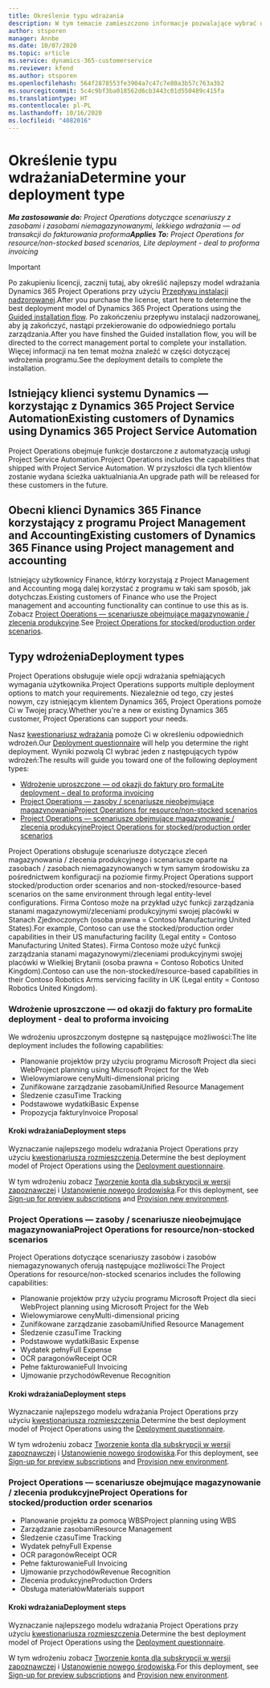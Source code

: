 ```yaml
---
title: Określenie typu wdrażania
description: W tym temacie zamieszczono informacje pozwalające wybrać odpowiedni typ wdrożenia Project Operations dla Twojej firmy.
author: stsporen
manager: Annbe
ms.date: 10/07/2020
ms.topic: article
ms.service: dynamics-365-customerservice
ms.reviewer: kfend
ms.author: stsporen
ms.openlocfilehash: 564f2878553fe3904a7c47c7e80a3b57c763a3b2
ms.sourcegitcommit: 5c4c9bf3ba018562d6cb3443c01d550489c415fa
ms.translationtype: HT
ms.contentlocale: pl-PL
ms.lasthandoff: 10/16/2020
ms.locfileid: "4082016"
---
```

# <a name="determine-your-deployment-type"></a><span data-ttu-id="7fc2e-103">Określenie typu wdrażania</span><span class="sxs-lookup"><span data-stu-id="7fc2e-103">Determine your deployment type</span></span>

<span data-ttu-id="7fc2e-104">_**Ma zastosowanie do:** Project Operations dotyczące scenariuszy z zasobami i zasobami niemagazynowanymi, lekkiego wdrażania — od transakcji do fakturowania proforma_</span><span class="sxs-lookup"><span data-stu-id="7fc2e-104">_**Applies To:** Project Operations for resource/non-stocked based scenarios, Lite deployment - deal to proforma invoicing_</span></span>

> [!IMPORTANT]
> <span data-ttu-id="7fc2e-105">Po zakupieniu licencji, zacznij tutaj, aby określić najlepszy model wdrażania Dynamics 365 Project Operations przy użyciu [Przepływu instalacji nadzorowanej](https://aka.ms/provisionprojectoperations).</span><span class="sxs-lookup"><span data-stu-id="7fc2e-105">After you purchase the license, start here to determine the best deployment model of Dynamics 365 Project Operations using the [Guided installation flow](https://aka.ms/provisionprojectoperations).</span></span>
> <span data-ttu-id="7fc2e-106">Po zakończeniu przepływu instalacji nadzorowanej, aby ją zakończyć, nastąpi przekierowanie do odpowiedniego portalu zarządzania.</span><span class="sxs-lookup"><span data-stu-id="7fc2e-106">After you have finshed the Guided installation flow, you will be directed to the correct management portal to complete your installation.</span></span> <span data-ttu-id="7fc2e-107">Więcej informacji na ten temat można znaleźć w części dotyczącej wdrożenia programu.</span><span class="sxs-lookup"><span data-stu-id="7fc2e-107">See the deployment details to complete the installation.</span></span>


## <a name="existing-customers-of-dynamics-using-dynamics-365-project-service-automation"></a><span data-ttu-id="7fc2e-108">Istniejący klienci systemu Dynamics — korzystając z Dynamics 365 Project Service Automation</span><span class="sxs-lookup"><span data-stu-id="7fc2e-108">Existing customers of Dynamics using Dynamics 365 Project Service Automation</span></span>
<span data-ttu-id="7fc2e-109">Project Operations obejmuje funkcje dostarczone z automatyzacją usługi Project Service Automation.</span><span class="sxs-lookup"><span data-stu-id="7fc2e-109">Project Operations includes the capabilities that shipped with Project Service Automation.</span></span> <span data-ttu-id="7fc2e-110">W przyszłości dla tych klientów zostanie wydana ścieżka uaktualniania.</span><span class="sxs-lookup"><span data-stu-id="7fc2e-110">An upgrade path will be released for these customers in the future.</span></span>

## <a name="existing-customers-of-dynamics-365-finance-using-project-management-and-accounting"></a><span data-ttu-id="7fc2e-111">Obecni klienci Dynamics 365 Finance korzystający z programu Project Management and Accounting</span><span class="sxs-lookup"><span data-stu-id="7fc2e-111">Existing customers of Dynamics 365 Finance using Project management and accounting</span></span> 

<span data-ttu-id="7fc2e-112">Istniejący użytkownicy Finance, którzy korzystają z Project Management and Accounting mogą dalej korzystać z programu w taki sam sposób, jak dotychczas.</span><span class="sxs-lookup"><span data-stu-id="7fc2e-112">Existing customers of Finance who use the Project management and accounting functionality can continue to use this as is.</span></span> <span data-ttu-id="7fc2e-113">Zobacz [Project Operations — scenariusze obejmujące magazynowanie / zlecenia produkcyjne](#pma).</span><span class="sxs-lookup"><span data-stu-id="7fc2e-113">See [Project Operations for stocked/production order scenarios](#pma).</span></span>


## <a name="deployment-types"></a><span data-ttu-id="7fc2e-114">Typy wdrożenia</span><span class="sxs-lookup"><span data-stu-id="7fc2e-114">Deployment types</span></span>
<span data-ttu-id="7fc2e-115">Project Operations obsługuje wiele opcji wdrażania spełniających wymagania użytkownika.</span><span class="sxs-lookup"><span data-stu-id="7fc2e-115">Project Operations supports multiple deployment options to match your requirements.</span></span> <span data-ttu-id="7fc2e-116">Niezależnie od tego, czy jesteś nowym, czy istniejącym klientem Dynamics 365, Project Operations pomoże Ci w Twojej pracy.</span><span class="sxs-lookup"><span data-stu-id="7fc2e-116">Whether you're a new or existing Dynamics 365 customer, Project Operations can support your needs.</span></span>

<span data-ttu-id="7fc2e-117">Nasz [kwestionariusz wdrażania](https://aka.ms/provisionprojectoperations) pomoże Ci w określeniu odpowiednich wdrożeń.</span><span class="sxs-lookup"><span data-stu-id="7fc2e-117">Our [Deployment questionnaire](https://aka.ms/provisionprojectoperations) will help you determine the right deployment.</span></span> <span data-ttu-id="7fc2e-118">Wyniki pozwolą CI wybrać jeden z następujących typów wdrożeń:</span><span class="sxs-lookup"><span data-stu-id="7fc2e-118">The results will guide you toward one of the following deployment types:</span></span>

- [<span data-ttu-id="7fc2e-119">Wdrożenie uproszczone — od okazji do faktury pro forma</span><span class="sxs-lookup"><span data-stu-id="7fc2e-119">Lite deployment – deal to proforma invoicing</span></span>](#lite)
- [<span data-ttu-id="7fc2e-120">Project Operations — zasoby / scenariusze nieobejmujące magazynowania</span><span class="sxs-lookup"><span data-stu-id="7fc2e-120">Project Operations for resource/non-stocked scenarios</span></span>](#integrated)
- [<span data-ttu-id="7fc2e-121">Project Operations — scenariusze obejmujące magazynowanie / zlecenia produkcyjne</span><span class="sxs-lookup"><span data-stu-id="7fc2e-121">Project Operations for stocked/production order scenarios</span></span>](#pma)

<span data-ttu-id="7fc2e-122">Project Operations obsługuje scenariusze dotyczące zleceń magazynowania / zlecenia produkcyjnego i scenariusze oparte na zasobach / zasobach niemagazynowanych w tym samym środowisku za pośrednictwem konfiguracji na poziomie firmy.</span><span class="sxs-lookup"><span data-stu-id="7fc2e-122">Project Operations support stocked/production order scenarios and non-stocked/resource-based scenarios on the same environment through legal entity-level configurations.</span></span> <span data-ttu-id="7fc2e-123">Firma Contoso może na przykład użyć funkcji zarządzania stanami magazynowymi/zleceniami produkcyjnymi swojej placówki w Stanach Zjednoczonych (osoba prawna = Contoso Manufacturing United States).</span><span class="sxs-lookup"><span data-stu-id="7fc2e-123">For example, Contoso can use the stocked/production order capabilities in their US manufacturing facility (Legal entity = Contoso Manufacturing United States).</span></span> <span data-ttu-id="7fc2e-124">Firma Contoso może użyć funkcji zarządzania stanami magazynowymi/zleceniami produkcyjnymi swojej placówki w Wielkiej Brytanii (osoba prawna = Contoso Robotics United Kingdom).</span><span class="sxs-lookup"><span data-stu-id="7fc2e-124">Contoso can use the non-stocked/resource-based capabilities in their Contoso Robotics Arms servicing facility in UK (Legal entity = Contoso Robotics United Kingdom).</span></span>

### <a name="lite-deployment---deal-to-proforma-invoicing"></a><a  name="lite"></a><span data-ttu-id="7fc2e-125">Wdrożenie uproszczone — od okazji do faktury pro forma</span><span class="sxs-lookup"><span data-stu-id="7fc2e-125">Lite deployment - deal to proforma invoicing</span></span>

<span data-ttu-id="7fc2e-126">We wdrożeniu uproszczonym dostępne są następujące możliwości:</span><span class="sxs-lookup"><span data-stu-id="7fc2e-126">The lite deployment includes the following capabilities:</span></span>

- <span data-ttu-id="7fc2e-127">Planowanie projektów przy użyciu programu Microsoft Project dla sieci Web</span><span class="sxs-lookup"><span data-stu-id="7fc2e-127">Project planning using Microsoft Project for the Web</span></span>
- <span data-ttu-id="7fc2e-128">Wielowymiarowe ceny</span><span class="sxs-lookup"><span data-stu-id="7fc2e-128">Multi-dimensional pricing</span></span>
- <span data-ttu-id="7fc2e-129">Zunifikowane zarządzanie zasobami</span><span class="sxs-lookup"><span data-stu-id="7fc2e-129">Unified Resource Management</span></span>
- <span data-ttu-id="7fc2e-130">Śledzenie czasu</span><span class="sxs-lookup"><span data-stu-id="7fc2e-130">Time Tracking</span></span>
- <span data-ttu-id="7fc2e-131">Podstawowe wydatki</span><span class="sxs-lookup"><span data-stu-id="7fc2e-131">Basic Expense</span></span>
- <span data-ttu-id="7fc2e-132">Propozycja faktury</span><span class="sxs-lookup"><span data-stu-id="7fc2e-132">Invoice Proposal</span></span>

#### <a name="deployment-steps"></a><span data-ttu-id="7fc2e-133">Kroki wdrażania</span><span class="sxs-lookup"><span data-stu-id="7fc2e-133">Deployment steps</span></span>
<span data-ttu-id="7fc2e-134">Wyznaczanie najlepszego modelu wdrażania Project Operations przy użyciu [kwestionariusza rozmieszczenia](https://aka.ms/provisionprojectoperations).</span><span class="sxs-lookup"><span data-stu-id="7fc2e-134">Determine the best deployment model of Project Operations using the [Deployment questionnaire](https://aka.ms/provisionprojectoperations).</span></span>

<span data-ttu-id="7fc2e-135">W tym wdrożeniu zobacz [Tworzenie konta dla subskrypcji w wersji zapoznawczej](lite-preview-subscription-sign-up.md) i [Ustanowienie nowego środowiska](lite-deployment.md).</span><span class="sxs-lookup"><span data-stu-id="7fc2e-135">For this deployment, see [Sign-up for preview subscriptions](lite-preview-subscription-sign-up.md) and [Provision new environment](lite-deployment.md).</span></span> 


### <a name="project-operations-for-resourcenon-stocked-scenarios"></a><a name="integrated"></a><span data-ttu-id="7fc2e-136">Project Operations — zasoby / scenariusze nieobejmujące magazynowania</span><span class="sxs-lookup"><span data-stu-id="7fc2e-136">Project Operations for resource/non-stocked scenarios</span></span>
<span data-ttu-id="7fc2e-137">Project Operations dotyczące scenariuszy zasobów i zasobów niemagazynowanych oferują następujące możliwości:</span><span class="sxs-lookup"><span data-stu-id="7fc2e-137">The Project Operations for resource/non-stocked scenarios includes the following capabilities:</span></span>
  
- <span data-ttu-id="7fc2e-138">Planowanie projektów przy użyciu programu Microsoft Project dla sieci Web</span><span class="sxs-lookup"><span data-stu-id="7fc2e-138">Project planning using Microsoft Project for the Web</span></span>
- <span data-ttu-id="7fc2e-139">Wielowymiarowe ceny</span><span class="sxs-lookup"><span data-stu-id="7fc2e-139">Multi-dimensional pricing</span></span>
- <span data-ttu-id="7fc2e-140">Zunifikowane zarządzanie zasobami</span><span class="sxs-lookup"><span data-stu-id="7fc2e-140">Unified Resource Management</span></span>
- <span data-ttu-id="7fc2e-141">Śledzenie czasu</span><span class="sxs-lookup"><span data-stu-id="7fc2e-141">Time Tracking</span></span>
- <span data-ttu-id="7fc2e-142">Podstawowe wydatki</span><span class="sxs-lookup"><span data-stu-id="7fc2e-142">Basic Expense</span></span>
- <span data-ttu-id="7fc2e-143">Wydatek pełny</span><span class="sxs-lookup"><span data-stu-id="7fc2e-143">Full Expense</span></span>
- <span data-ttu-id="7fc2e-144">OCR paragonów</span><span class="sxs-lookup"><span data-stu-id="7fc2e-144">Receipt OCR</span></span>
- <span data-ttu-id="7fc2e-145">Pełne fakturowanie</span><span class="sxs-lookup"><span data-stu-id="7fc2e-145">Full Invoicing</span></span>
- <span data-ttu-id="7fc2e-146">Ujmowanie przychodów</span><span class="sxs-lookup"><span data-stu-id="7fc2e-146">Revenue Recognition</span></span>

#### <a name="deployment-steps"></a><span data-ttu-id="7fc2e-147">Kroki wdrażania</span><span class="sxs-lookup"><span data-stu-id="7fc2e-147">Deployment steps</span></span>
<span data-ttu-id="7fc2e-148">Wyznaczanie najlepszego modelu wdrażania Project Operations przy użyciu [kwestionariusza rozmieszczenia](https://aka.ms/provisionprojectoperations).</span><span class="sxs-lookup"><span data-stu-id="7fc2e-148">Determine the best deployment model of Project Operations using the [Deployment questionnaire](https://aka.ms/provisionprojectoperations).</span></span>

<span data-ttu-id="7fc2e-149">W tym wdrożeniu zobacz [Tworzenie konta dla subskrypcji w wersji zapoznawczej](resource-sign-up-preview-subscription.md) i [Ustanowienie nowego środowiska](resource-provision-new-environment.md).</span><span class="sxs-lookup"><span data-stu-id="7fc2e-149">For this deployment, see [Sign-up for preview subscriptions](resource-sign-up-preview-subscription.md) and [Provision new environment](resource-provision-new-environment.md).</span></span> 


### <a name="project-operations-for-stockedproduction-order-scenarios"></a><a name="pma"></a><span data-ttu-id="7fc2e-150">Project Operations — scenariusze obejmujące magazynowanie / zlecenia produkcyjne</span><span class="sxs-lookup"><span data-stu-id="7fc2e-150">Project Operations for stocked/production order scenarios</span></span>

- <span data-ttu-id="7fc2e-151">Planowanie projektu za pomocą WBS</span><span class="sxs-lookup"><span data-stu-id="7fc2e-151">Project planning using WBS</span></span>
- <span data-ttu-id="7fc2e-152">Zarządzanie zasobami</span><span class="sxs-lookup"><span data-stu-id="7fc2e-152">Resource Management</span></span>
- <span data-ttu-id="7fc2e-153">Śledzenie czasu</span><span class="sxs-lookup"><span data-stu-id="7fc2e-153">Time Tracking</span></span>
- <span data-ttu-id="7fc2e-154">Wydatek pełny</span><span class="sxs-lookup"><span data-stu-id="7fc2e-154">Full Expense</span></span>
- <span data-ttu-id="7fc2e-155">OCR paragonów</span><span class="sxs-lookup"><span data-stu-id="7fc2e-155">Receipt OCR</span></span>
- <span data-ttu-id="7fc2e-156">Pełne fakturowanie</span><span class="sxs-lookup"><span data-stu-id="7fc2e-156">Full Invoicing</span></span>
- <span data-ttu-id="7fc2e-157">Ujmowanie przychodów</span><span class="sxs-lookup"><span data-stu-id="7fc2e-157">Revenue Recognition</span></span>
- <span data-ttu-id="7fc2e-158">Zlecenia produkcyjne</span><span class="sxs-lookup"><span data-stu-id="7fc2e-158">Production Orders</span></span>
- <span data-ttu-id="7fc2e-159">Obsługa materiałów</span><span class="sxs-lookup"><span data-stu-id="7fc2e-159">Materials support</span></span>

#### <a name="deployment-steps"></a><span data-ttu-id="7fc2e-160">Kroki wdrażania</span><span class="sxs-lookup"><span data-stu-id="7fc2e-160">Deployment steps</span></span>
<span data-ttu-id="7fc2e-161">Wyznaczanie najlepszego modelu wdrażania Project Operations przy użyciu [kwestionariusza rozmieszczenia](https://aka.ms/provisionprojectoperations).</span><span class="sxs-lookup"><span data-stu-id="7fc2e-161">Determine the best deployment model of Project Operations using the [Deployment questionnaire](https://aka.ms/provisionprojectoperations).</span></span>

<span data-ttu-id="7fc2e-162">W tym wdrożeniu zobacz [Tworzenie konta dla subskrypcji w wersji zapoznawczej](https://docs.microsoft.com/dynamics365/fin-ops-core/dev-itpro/dev-tools/sign-up-preview-subscription?toc=/dynamics365/finance/toc.json) i [Ustanowienie nowego środowiska](https://docs.microsoft.com/dynamics365/fin-ops-core/dev-itpro/deployment/deploy-demo-environment?toc=/dynamics365/finance/toc.json).</span><span class="sxs-lookup"><span data-stu-id="7fc2e-162">For this deployment, see [Sign-up for preview subscriptions](https://docs.microsoft.com/dynamics365/fin-ops-core/dev-itpro/dev-tools/sign-up-preview-subscription?toc=/dynamics365/finance/toc.json) and [Provision new environment](https://docs.microsoft.com/dynamics365/fin-ops-core/dev-itpro/deployment/deploy-demo-environment?toc=/dynamics365/finance/toc.json).</span></span> 

